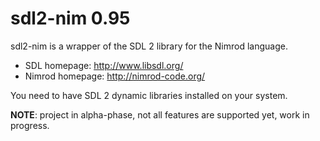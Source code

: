 sdl2-nim 0.95
=============

sdl2-nim is a wrapper of the SDL 2 library for the Nimrod language.

* SDL homepage: http://www.libsdl.org/
* Nimrod homepage: http://nimrod-code.org/

You need to have SDL 2 dynamic libraries installed on your system.

**NOTE**: project in alpha-phase, not all features are supported yet, work in progress.

